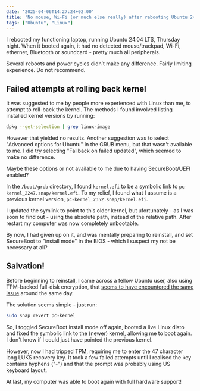 ```yaml
---
date: '2025-04-06T14:27:24+02:00'
title: 'No mouse, Wi-Fi (or much else really) after rebooting Ubuntu 24.04 LTS'
tags: ["Ubuntu", "Linux"]
---
```


I rebooted my functioning laptop, running Ubuntu 24.04 LTS, Thursday night. When it booted again, it had no detected mouse/trackpad, Wi-Fi, ethernet, Bluetooth or soundcard - pretty much all peripherals.

Several reboots and power cycles didn’t make any difference. Fairly limiting experience. Do not recommend.

<!--more-->

## Failed attempts at rolling back kernel

It was suggested to me by people more experienced with Linux than me, to attempt to roll-back the kernel. The methods I found involved listing installed kernel versions by running:

```bash
dpkg --get-selection | grep linux-image
```

However that yielded no results. Another suggestion was to select "Advanced options for Ubuntu" in the GRUB menu, but that wasn't available to me. I did try selecting "Fallback on failed updated", which seemed to make no difference.

Maybe these options or not available to me due to having SecureBoot/UEFI enabled?

In the `/boot/grub` directory, I found `kernel.efi` to be a symbolic link to `pc-kernel_2247.snap/kernel.efi`. To my relief, I found what I assume is a previous kernel version, `pc-kernel_2352.snap/kernel.efi`.

I updated the symlink to point to this older kernel, but ufortunately - as I was soon to find out - using the absolute path, instead of the relative path. After restart my computer was now completely unbootable.

By now, I had given up on it, and was mentally preparing to reinstall, and set SecureBoot to "install mode" in the BIOS - which I suspect my not be necessary at all?

## Salvation!

Before beginning to reinstall, I came across a fellow Ubuntu user, also using TPM-backed full-disk encryption, that [seems to have encountered the same issue](https://discourse.ubuntu.com/t/no-networking-after-some-upgrade-on-24-04-2-on-a-framework-16-late-2024-setup-with-secure-boot-the-tpm-for-fde/58387) around the same day.

The solution seems simple - just run:

```bash
sudo snap revert pc-kernel
```

So, I toggled SecureBoot install mode off again, booted a live Linux disto and fixed the symbolic link to the (newer) kernel, allowing me to boot again. I don't know if I could just have pointed the previous kernel.

However, now I had tripped TPM, requiring me to enter the 47 character long LUKS recovery key. It took a few failed attempts until I realised the key contains hyphens ("-") and that the prompt was probably using US keyboard layout.

At last, my computer was able to boot again with full hardware support!